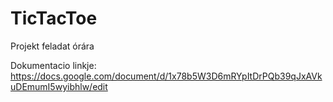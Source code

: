 # TicTacToe
Projekt feladat órára


Dokumentacio linkje: https://docs.google.com/document/d/1x78b5W3D6mRYpItDrPQb39qJxAVkuDEmumI5wyibhlw/edit
